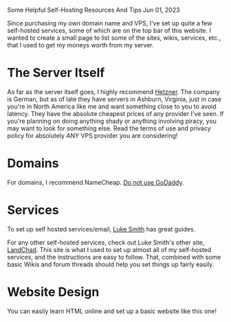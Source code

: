 Some Helpful Self-Hosting Resources And Tips
Jun 01, 2023

Since purchasing my own domain name and VPS, I've set up quite a few self-hosted
services, some of which are on the top bar of this website. I wanted to create
a small page to list some of the sites, wikis, services, etc., that I used to 
get my moneys worth from my server.

# The Server Itself
As far as the server itself goes, I highly recommend [Hetzner](https://www.hetzner.com/).
The company is German, but as of late they have servers in Ashburn, Virginia, 
just in case you're in North America like me and want something close to you to
avoid latency. They have the absolute cheapest prices of any provider I've
seen. If you're planning on doing anything shady or anything involving 
piracy, you may want to look for something else. Read the terms of use and
privacy policy for absolutely ANY VPS provider you are considering!

# Domains
For domains, I recommend NameCheap. [Do not use GoDaddy](https://www.yourdigitalresource.com/post/godaddy-website-review-not-use-godaddy#:~:text=As%20a%20hosting%20service%20provider,can%20bring%20the%20server%20down.).

# Services
To set up self hosted services/email, [Luke Smith](https://odysee.com/@Luke:7)
has great guides.

For any other self-hosted services, check out Luke Smith's other site, [LandChad](https://landchad.net).
This site is what I used to set up almost all of my self-hosted services,
and the instructions are easy to follow. That, combined with some basic Wikis
and forum threads should help you set things up fairly easily.

# Website Design

You can easily learn HTML online and set up a basic website like this one!
